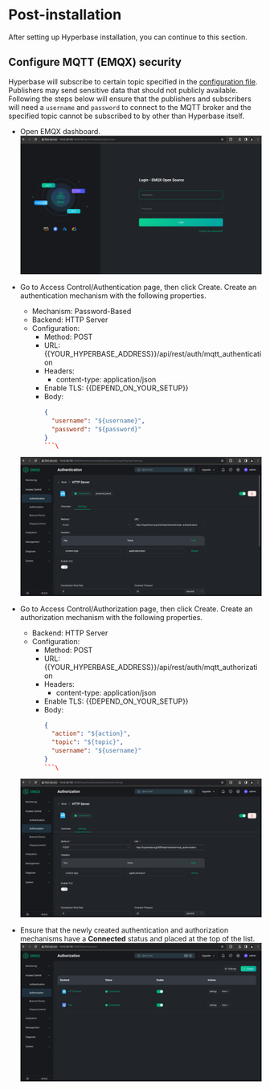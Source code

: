 # Post-installation

After setting up Hyperbase installation, you can continue to this section.

## Configure MQTT (EMQX) security

Hyperbase will subscribe to certain topic specified in the [configuration file](04_setup/04_hyperbase.md). Publishers may send sensitive data that should not publicly available. Following the steps below will ensure that the publishers and subscribers will need a `username` and `password` to connect to the MQTT broker and the specified topic cannot be subscribed to by other than Hyperbase itself.

- Open EMQX dashboard.\
  ![EMQX dashboard login page](_assets/emqx_dashboard_login_page.png)

- Go to Access Control/Authentication page, then click Create.
  Create an authentication mechanism with the following properties.
  - Mechanism: Password-Based
  - Backend: HTTP Server
  - Configuration:
    - Method: POST
    - URL: {{YOUR_HYPERBASE_ADDRESS}}/api/rest/auth/mqtt_authentication
    - Headers:
      - content-type: application/json
    - Enable TLS: {{DEPEND_ON_YOUR_SETUP}}
    - Body:
      ```json
      {
        "username": "${username}",
        "password": "${password}"
      }
      ```\
  ![EMQX dashboard authentication configuration page](_assets/emqx_dashboard_authentication_configuration_page.png)

- Go to Access Control/Authorization page, then click Create.
  Create an authorization mechanism with the following properties.
  - Backend: HTTP Server
  - Configuration:
    - Method: POST
    - URL: {{YOUR_HYPERBASE_ADDRESS}}/api/rest/auth/mqtt_authorization
    - Headers:
      - content-type: application/json
    - Enable TLS: {{DEPEND_ON_YOUR_SETUP}}
    - Body:
      ```json
      {
        "action": "${action}",
        "topic": "${topic}",
        "username": "${username}"
      }
      ```\
  ![EMQX dashboard authorization configuration page](_assets/emqx_dashboard_authorization_configuration_page.png)

- Ensure that the newly created authentication and authorization mechanisms have a **Connected** status and placed at the top of the list.\
  ![EMQX dashboard authorization page](_assets/emqx_dashboard_authorization_page.png)